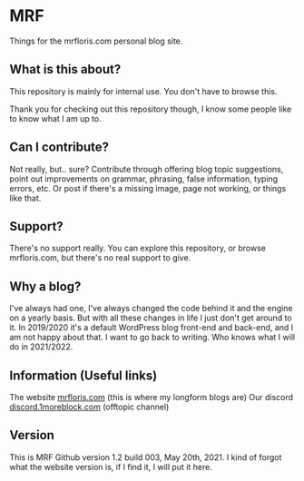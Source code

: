 # MRF
Things for the mrfloris.com personal blog site.

## What is this about?

This repository is mainly for internal use. You don't have to browse this.

Thank you for checking out this repository though, I know some people like to know what I am up to.

## Can I contribute?

Not really, but.. sure? Contribute through offering blog topic suggestions, point out improvements on grammar, phrasing, false information, typing errors, etc. Or post if there's a missing image, page not working, or things like that. 

## Support?

There's no support really. You can explore this repository, or browse mrfloris.com, but there's no real support to give.

## Why a blog?

I've always had one, I've always changed the code behind it and the engine on a yearly basis. But with all these changes in life I just don't get around to it. In 2019/2020 it's a default WordPress blog front-end and back-end, and I am not happy about that. I want to go back to writing. Who knows what I will do in 2021/2022.

## Information (Useful links)

The website [mrfloris.com](https://mrfloris.com/) (this is where my longform blogs are)
Our discord [discord.1moreblock.com](https://discord.gg/KzTDhxv) (offtopic channel)

## Version

This is MRF Github version 1.2 build 003, May 20th, 2021. I kind of forgot what the website version is, if I find it, I will put it here.

